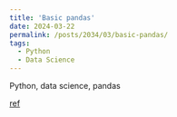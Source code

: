 ```yaml
---
title: 'Basic pandas'
date: 2024-03-22
permalink: /posts/2034/03/basic-pandas/
tags:
  - Python
  - Data Science
---
```


Python, data science, pandas

[ref](https://mp.weixin.qq.com/s/0WEoyDAN39KtbhIrgCImeA)